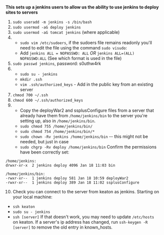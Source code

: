 **This sets up a jenkins users to allow us the ability to use jenkins to deploy sites to servers**
1. `sudo useradd -m jenkins -s /bin/bash`
2. `sudo usermod -aG deploy jenkins`
3. `sudo usermod -aG tomcat jenkins` (where applicable)
4. * `sudo vim /etc/sudoers`, if the sudoers file remains readonly you'll need to edit the file using the command `sudo visudo`:
   * Add `jenkins ALL = NOPASSWD: ALL` _OR_ `jenkins ALL=(ALL) NOPASSWD:ALL` (See which format is used in the file)
5. `sudo passwd jenkins`, password: s0uthw4rk
6. * `sudo su - jenkins`
   * `mkdir .ssh`
   * `vim .ssh/authorized_keys` - Add in the public key from an existing server
7. `chmod 700 ~/.ssh`
8. `chmod 600 ~/.ssh/authorized_keys`
9. * Copy the deployWar2 and ssplusConfigure files from a server that already have them from `/home/jenkins/bin` to the server you're setting up, also in `/home/jenkins/bin`.
   * `sudo chmod 755 /home/jenkins/bin/`
   * `sudo chmod 754 /home/jenkins/bin/*`
   * `sudo chown -Rv jenkins /home/jenkins/bin` -- this might not be needed, but just in case
   * `sudo chgrp -Rv deploy /home/jenkins/bin`
Confirm the permissions have been correctly set:
```	
/home/jenkins:
drwxr-xr-x  2 jenkins deploy 4096 Jan 18 11:03 bin
	
/home/jenkins/bin:
-rwxr-xr--  1 jenkins deploy 581 Jan 18 10:59 deployWar2
-rwxr-xr--  1 jenkins deploy 389 Jan 18 11:02 ssplusConfigure
```
10. Check you can connect to the server from keaton as jenkins. Starting on your local machine:
* `ssh keaton`
* `sudo su - jenkins`
* `ssh [server]`
If that doesn't work, you may need to update `/etc/hosts` on keaton. If a server's ip address has changed, run `ssh-keygen -R [server]` to remove the old entry in known_hosts.